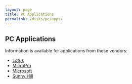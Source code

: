 ```yaml
---
layout: page
title: PC Applications
permalink: /disks/pc/apps/
---
```


PC Applications
---

Information is available for applications from these vendors:

* [Lotus](lotus/)
* [MicroPro](micropro/)
* [Microsoft](microsoft/)
* [Sunny Hill](sunnyhill/)

